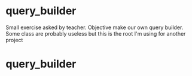 # query_builder

Small exercise asked by teacher. Objective make our own query builder.
Some class are probably useless but this is the root I'm using for another project
# query_builder
